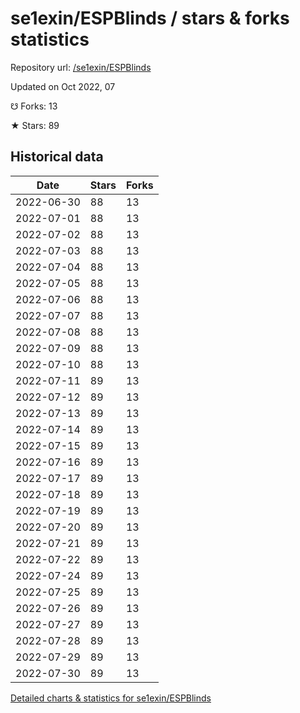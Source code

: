 # se1exin/ESPBlinds / stars & forks statistics

Repository url: [/se1exin/ESPBlinds](https://github.com/se1exin/ESPBlinds)

Updated on Oct 2022, 07

☋ Forks: 13

★ Stars: 89

## Historical data
| Date | Stars | Forks |
|------|-------|-------|
| 2022-06-30 | 88 | 13 | 
| 2022-07-01 | 88 | 13 | 
| 2022-07-02 | 88 | 13 | 
| 2022-07-03 | 88 | 13 | 
| 2022-07-04 | 88 | 13 | 
| 2022-07-05 | 88 | 13 | 
| 2022-07-06 | 88 | 13 | 
| 2022-07-07 | 88 | 13 | 
| 2022-07-08 | 88 | 13 | 
| 2022-07-09 | 88 | 13 | 
| 2022-07-10 | 88 | 13 | 
| 2022-07-11 | 89 | 13 | 
| 2022-07-12 | 89 | 13 | 
| 2022-07-13 | 89 | 13 | 
| 2022-07-14 | 89 | 13 | 
| 2022-07-15 | 89 | 13 | 
| 2022-07-16 | 89 | 13 | 
| 2022-07-17 | 89 | 13 | 
| 2022-07-18 | 89 | 13 | 
| 2022-07-19 | 89 | 13 | 
| 2022-07-20 | 89 | 13 | 
| 2022-07-21 | 89 | 13 | 
| 2022-07-22 | 89 | 13 | 
| 2022-07-24 | 89 | 13 | 
| 2022-07-25 | 89 | 13 | 
| 2022-07-26 | 89 | 13 | 
| 2022-07-27 | 89 | 13 | 
| 2022-07-28 | 89 | 13 | 
| 2022-07-29 | 89 | 13 | 
| 2022-07-30 | 89 | 13 | 


[Detailed charts & statistics for se1exin/ESPBlinds](https://reviewgithub.com/rep/se1exin/ESPBlinds)
